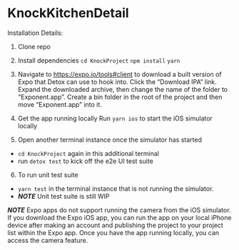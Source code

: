 # KnockKitchenDetail

Installation Details: 

1) Clone repo

2) Install dependencies
`cd KnockProject`
`npm install` 
`yarn` 

3) Navigate to https://expo.io/tools#client to download a built version of Expo that Detox can use to hook into. 
  Click the “Download IPA” link. Expand the downloaded archive, then change the name of the folder to “Exponent.app”. Create a bin folder in the root of the project and then move “Exponent.app” into it.

4) Get the app running locally 
Run `yarn ios` to start the iOS simulator locally 

5) Open another terminal instance once the simulator has started
 - `cd KnockProject` again in this additional terminal
 - run `detox test` to kick off the e2e UI test suite
 
6) To run unit test suite
 - `yarn test` in the terminal instance that is not running the simulator.
 - ***NOTE*** Unit test suite is still WIP
 
***NOTE***
Expo apps do not support running the camera from the iOS simulator. If you download the Expo iOS app, you can run the app on your local iPhone device after making an account and publishing the project to your project list within the Expo app. Once you have the app running locally, you can access the camera feature. 
